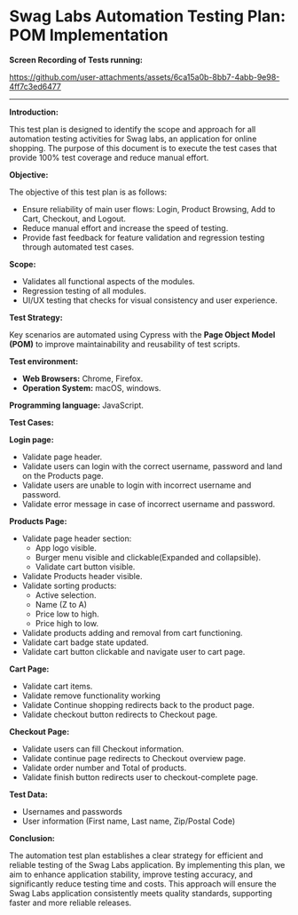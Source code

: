 <H1>Swag Labs Automation Testing Plan: POM Implementation</H1> 

**Screen Recording of Tests running:**

https://github.com/user-attachments/assets/6ca15a0b-8bb7-4abb-9e98-4ff7c3ed6477

--------------------------------------

**Introduction:**

This test plan is designed to identify the scope and approach for all automation testing activities for Swag labs, an application for online shopping. The purpose of this document is to execute the test cases that provide 100% test coverage and reduce manual effort.


**Objective:**

The objective of this test plan is as follows:
- Ensure reliability of main user flows: Login, Product Browsing, Add to Cart, Checkout, and Logout.
- Reduce manual effort and increase the speed of testing.
- Provide fast feedback for feature validation and regression testing through automated test cases.

**Scope:**
- Validates all functional aspects of the modules.
- Regression testing of all modules.
- UI/UX testing that checks for visual consistency and user experience.

**Test Strategy:**

Key scenarios are automated using Cypress with the **Page Object Model (POM)** to improve maintainability and reusability of test scripts.

**Test environment:**
- **Web Browsers:** Chrome, Firefox.
- **Operation System:** macOS, windows. 

**Programming language:** JavaScript.

**Test Cases:**

**Login page:**
- Validate page header.
- Validate users can login with the correct username, password and land on the Products page.
- Validate users are unable to login with incorrect username and password.
- Validate error message in case of incorrect username and password.

**Products Page:**
- Validate page header section:
  - App logo visible.
  - Burger menu visible and clickable(Expanded and collapsible).
  - Validate cart button visible.
- Validate Products header visible.
- Validate sorting products:
  - Active selection.
  - Name (Z to A)
  - Price low to high.
  - Price high to low.
- Validate products adding and removal from cart functioning.
- Validate cart badge state updated. 
- Validate cart button clickable and navigate user to cart page.

**Cart Page:**
- Validate cart items.
- Validate remove functionality working
- Validate Continue shopping redirects back to the product page.
- Validate checkout button redirects to Checkout page.

**Checkout Page:**
- Validate users can fill Checkout information.
- Validate continue page redirects to Checkout overview page.
- Validate order number and Total of products.
- Validate finish button redirects user to checkout-complete page.

**Test Data:**
- Usernames and passwords
- User information (First name, Last name, Zip/Postal Code)


**Conclusion:**

The automation test plan establishes a clear strategy for efficient and reliable testing of the Swag Labs application. By implementing this plan, we aim to enhance application stability, improve testing accuracy, and significantly reduce testing time and costs. This approach will ensure the Swag Labs application consistently meets quality standards, supporting faster and more reliable releases.



























